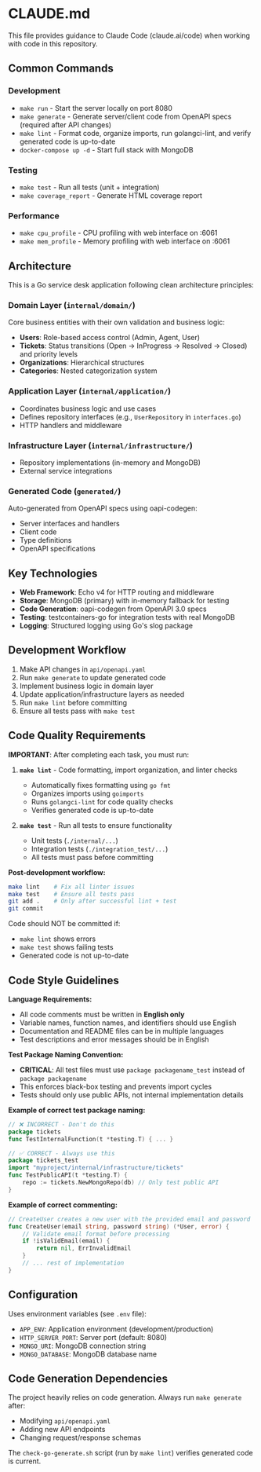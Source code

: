 # CLAUDE.md

This file provides guidance to Claude Code (claude.ai/code) when working with code in this repository.

## Common Commands

### Development
- `make run` - Start the server locally on port 8080
- `make generate` - Generate server/client code from OpenAPI specs (required after API changes)
- `make lint` - Format code, organize imports, run golangci-lint, and verify generated code is up-to-date
- `docker-compose up -d` - Start full stack with MongoDB

### Testing
- `make test` - Run all tests (unit + integration)
- `make coverage_report` - Generate HTML coverage report

### Performance
- `make cpu_profile` - CPU profiling with web interface on :6061
- `make mem_profile` - Memory profiling with web interface on :6061

## Architecture

This is a Go service desk application following clean architecture principles:

### Domain Layer (`internal/domain/`)
Core business entities with their own validation and business logic:
- **Users**: Role-based access control (Admin, Agent, User)
- **Tickets**: Status transitions (Open → InProgress → Resolved → Closed) and priority levels
- **Organizations**: Hierarchical structures
- **Categories**: Nested categorization system

### Application Layer (`internal/application/`)
- Coordinates business logic and use cases
- Defines repository interfaces (e.g., `UserRepository` in `interfaces.go`)
- HTTP handlers and middleware

### Infrastructure Layer (`internal/infrastructure/`)
- Repository implementations (in-memory and MongoDB)
- External service integrations

### Generated Code (`generated/`)
Auto-generated from OpenAPI specs using oapi-codegen:
- Server interfaces and handlers
- Client code
- Type definitions
- OpenAPI specifications

## Key Technologies

- **Web Framework**: Echo v4 for HTTP routing and middleware
- **Storage**: MongoDB (primary) with in-memory fallback for testing
- **Code Generation**: oapi-codegen from OpenAPI 3.0 specs
- **Testing**: testcontainers-go for integration tests with real MongoDB
- **Logging**: Structured logging using Go's slog package

## Development Workflow

1. Make API changes in `api/openapi.yaml`
2. Run `make generate` to update generated code
3. Implement business logic in domain layer
4. Update application/infrastructure layers as needed
5. Run `make lint` before committing
6. Ensure all tests pass with `make test`

## Code Quality Requirements

**IMPORTANT**: After completing each task, you must run:

1. **`make lint`** - Code formatting, import organization, and linter checks
   - Automatically fixes formatting using `go fmt`
   - Organizes imports using `goimports`
   - Runs `golangci-lint` for code quality checks
   - Verifies generated code is up-to-date

2. **`make test`** - Run all tests to ensure functionality
   - Unit tests (`./internal/...`)
   - Integration tests (`./integration_test/...`) 
   - All tests must pass before committing

**Post-development workflow:**
```bash
make lint    # Fix all linter issues
make test    # Ensure all tests pass
git add .    # Only after successful lint + test
git commit
```

Code should NOT be committed if:
- `make lint` shows errors
- `make test` shows failing tests
- Generated code is not up-to-date

## Code Style Guidelines

**Language Requirements:**
- All code comments must be written in **English only**
- Variable names, function names, and identifiers should use English
- Documentation and README files can be in multiple languages
- Test descriptions and error messages should be in English

**Test Package Naming Convention:**
- **CRITICAL**: All test files must use `package packagename_test` instead of `package packagename`
- This enforces black-box testing and prevents import cycles
- Tests should only use public APIs, not internal implementation details

**Example of correct test package naming:**
```go
// ❌ INCORRECT - Don't do this
package tickets
func TestInternalFunction(t *testing.T) { ... }

// ✅ CORRECT - Always use this
package tickets_test
import "myproject/internal/infrastructure/tickets"
func TestPublicAPI(t *testing.T) { 
    repo := tickets.NewMongoRepo(db) // Only test public API
}
```

**Example of correct commenting:**
```go
// CreateUser creates a new user with the provided email and password
func CreateUser(email string, password string) (*User, error) {
    // Validate email format before processing
    if !isValidEmail(email) {
        return nil, ErrInvalidEmail
    }
    // ... rest of implementation
}
```

## Configuration

Uses environment variables (see `.env` file):
- `APP_ENV`: Application environment (development/production)
- `HTTP_SERVER_PORT`: Server port (default: 8080)
- `MONGO_URI`: MongoDB connection string
- `MONGO_DATABASE`: MongoDB database name

## Code Generation Dependencies

The project heavily relies on code generation. Always run `make generate` after:
- Modifying `api/openapi.yaml`
- Adding new API endpoints
- Changing request/response schemas

The `check-go-generate.sh` script (run by `make lint`) verifies generated code is current.